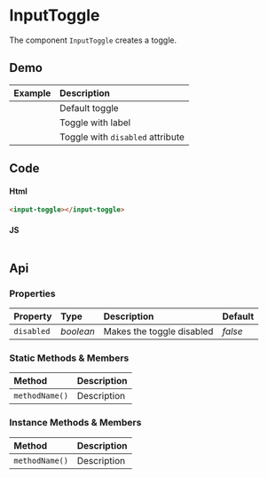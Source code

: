 # InputToggle

The component `InputToggle` creates a toggle.

## Demo

| Example | Description |
| :--- | :--- |
| <input-toggle></input-button> | Default toggle |
| <input-toggle></input-button> | Toggle with label |
| <input-toggle></input-button> | Toggle with `disabled` attribute |

## Code

#### Html
```html
<input-toggle></input-toggle>
```

#### JS
```js

```

## Api

### Properties

| Property | Type | Description | Default |
| :--- | :--- | :--- | :--- |
| `disabled` | *boolean* | Makes the toggle disabled | *false* |

### Static Methods & Members

| Method | Description |
| :--- | :--- |
| `methodName()` | Description |

### Instance Methods & Members

| Method | Description |
| :--- | :--- |
| `methodName()` | Description |
